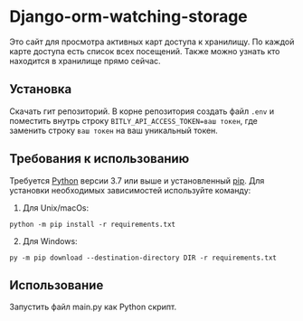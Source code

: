 # Django-orm-watching-storage

Это сайт для просмотра активных карт доступа к хранилищу. По каждой карте доступа есть список всех посещений. Также можно узнать кто находится в хранилище прямо сейчас.

## Установка

Скачать гит репозиторий. В корне репозитория создать файл `.env` и поместить внутрь строку `BITLY_API_ACCESS_TOKEN=ваш токен`, где заменить строку `ваш токен` на ваш уникальный токен.

## Требования к использованию

Требуется [Python](https://www.python.org/downloads/) версии 3.7 или выше и установленный [pip](https://pip.pypa.io/en/stable/getting-started/). Для установки необходимых зависимостей используйте команду:  
1. Для Unix/macOs:
```commandline
python -m pip install -r requirements.txt
```
2. Для Windows:
```commandline
py -m pip download --destination-directory DIR -r requirements.txt
```

## Использование

Запустить файл main.py как Python скрипт.